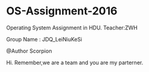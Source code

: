 # OS-Assignment-2016
Operating System Assignment in HDU. Teacher:ZWH

Group Name : JDQ_LeiNiuKeSi

@Author Scorpion

Hi. Remember,we are a team and you are my parterner.
